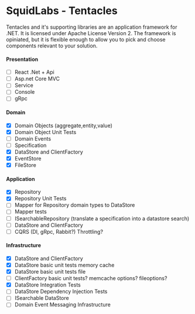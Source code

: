 SquidLabs - Tentacles
===========
Tentacles and it's supporting libraries are an application framework for .NET.
It is licensed under Apache License Version 2. The framework is opiniated, but it is flexible enough to allow you to pick and choose components relevant to your solution.

#### Presentation
- [ ] React .Net + Api
- [ ] Asp.net Core MVC
- [ ] Service
- [ ] Console
- [ ] gRpc

#### Domain
- [x] Domain Objects (aggregate,entity,value)
- [x] Domain Object Unit Tests
- [ ] Domain Events
- [ ] Specification
- [x] DataStore and ClientFactory
- [x] EventStore
- [x] FileStore
#### Application
- [x] Repository
- [x] Repository Unit Tests
- [ ] Mapper for Repository domain types to DataStore
- [ ] Mapper tests
- [ ] ISearchableRepository (translate a specification into a datastore search)
- [ ] DataStore and ClientFactory
- [ ] CQRS (DI, gRpc, Rabbit?) Throttling?
#### Infrastructure
- [x] DataStore and ClientFactory
- [x] DataStore basic unit tests memory cache
- [x] DataStore basic unit tests file
- [ ] ClientFactory basic unit tests? memcache options? fileoptions?
- [x] DataStore Integration Tests
- [ ] DataStore Dependency Injection Tests
- [ ] ISearchable DataStore
- [ ] Domain Event Messaging  Infrastructure